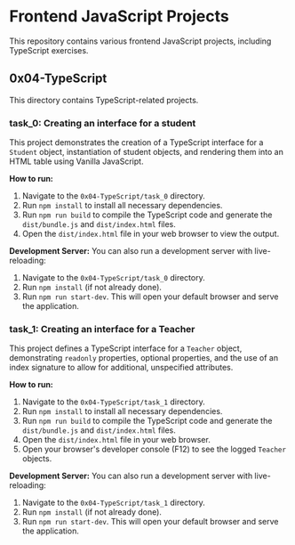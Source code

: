 # Frontend JavaScript Projects

This repository contains various frontend JavaScript projects, including TypeScript exercises.

## 0x04-TypeScript

This directory contains TypeScript-related projects.

### task_0: Creating an interface for a student

This project demonstrates the creation of a TypeScript interface for a `Student` object,
instantiation of student objects, and rendering them into an HTML table using Vanilla JavaScript.

**How to run:**

1. Navigate to the `0x04-TypeScript/task_0` directory.
2. Run `npm install` to install all necessary dependencies.
3. Run `npm run build` to compile the TypeScript code and generate the `dist/bundle.js` and `dist/index.html` files.
4. Open the `dist/index.html` file in your web browser to view the output.

**Development Server:**
You can also run a development server with live-reloading:

1. Navigate to the `0x04-TypeScript/task_0` directory.
2. Run `npm install` (if not already done).
3. Run `npm run start-dev`. This will open your default browser and serve the application.

### task_1: Creating an interface for a Teacher

This project defines a TypeScript interface for a `Teacher` object, demonstrating `readonly`
properties, optional properties, and the use of an index signature to allow for additional,
unspecified attributes.

**How to run:**

1. Navigate to the `0x04-TypeScript/task_1` directory.
2. Run `npm install` to install all necessary dependencies.
3. Run `npm run build` to compile the TypeScript code and generate the `dist/bundle.js` and `dist/index.html` files.
4. Open the `dist/index.html` file in your web browser.
5. Open your browser's developer console (F12) to see the logged `Teacher` objects.

**Development Server:**
You can also run a development server with live-reloading:

1. Navigate to the `0x04-TypeScript/task_1` directory.
2. Run `npm install` (if not already done).
3. Run `npm run start-dev`. This will open your default browser and serve the application.
